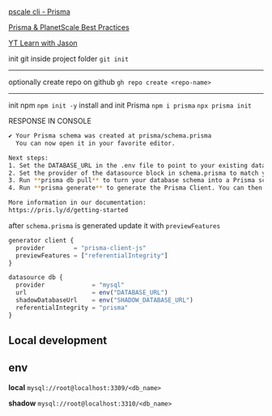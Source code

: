 
[pscale cli - Prisma](https://planetscale.com/docs/tutorials/prisma-quickstart)

[Prisma & PlanetScale Best Practices](https://www.youtube.com/watch?v=iaHt5_hg44c)

[YT Learn with Jason](https://www.youtube.com/watch?v=IUn2gdrPxeE&t=3521s)

init git inside project folder
`git init`

---

optionally create repo on github
`gh repo create <repo-name>`

---

init npm
`npm init -y`
install and init Prisma
`npm i prisma`
`npx prisma init`

RESPONSE IN CONSOLE

```bash
✔ Your Prisma schema was created at prisma/schema.prisma
  You can now open it in your favorite editor.

Next steps:
1. Set the DATABASE_URL in the .env file to point to your existing database. If your database has no tables yet, read https://pris.ly/d/getting-started
2. Set the provider of the datasource block in schema.prisma to match your database: postgresql, mysql, sqlite, sqlserver, mongodb or cockroachdb.
3. Run **prisma db pull** to turn your database schema into a Prisma schema.
4. Run **prisma generate** to generate the Prisma Client. You can then start querying your database.

More information in our documentation:
https://pris.ly/d/getting-started
```

after `schema.prisma` is generated update it with `previewFeatures` 

```js
generator client {
  provider        = "prisma-client-js"
  previewFeatures = ["referentialIntegrity"]
}

datasource db {
  provider             = "mysql"
  url                  = env("DATABASE_URL")
  shadowDatabaseUrl    = env("SHADOW_DATABASE_URL")
  referentialIntegrity = "prisma"
}
```
## Local development


<!-- `SHADOW_DATABASE_URL` is useful only when using pscale `migrate`

The shadow database is created and deleted automatically each time you run a development-focused command and is primarily used to detect problems such schema drift. -->

## env

**local**
`mysql://root@localhost:3309/<db_name>`

**shadow**
`mysql://root@localhost:3310/<db_name>`

<!-- ### Create Shadow branch

`pscale branch create <db name> shadow`

now we have db `main URL` and `shadow URL`

### Connect to both URLS

`pscale connect fds_02 main --port 3309` 
```bash
Secure connection to database fds_02 and branch main is established!.

Local address to connect your application: 127.0.0.1:3309 (press ctrl-c to quit)
```
**AND** in second terminal window

`pscale connect fds_02 shadow --port 3310`
```bash
Secure connection to database fds_02 and branch shadow is established!.

Local address to connect your application: 127.0.0.1:3310 (press ctrl-c to quit)
```
### Run Migrate (shadow only)
`npx prisma migrate dev`
 add a name to branch eg. `init`

 Whenever you make changes to your database that are reflected in the Prisma schema, you need to manually re-generate Prisma Client or if local connection doesn't work run `npx prisma generete` 

### Maintaining Prisma schema ??
Maintain One Prisma schema can be painful when DB grows and splitting Prisma schema is not good practice. Try to use  [schemix]https://github.com/ridafkih/schemix or [prismix](https://github.com/jamiepine/prismix) -->
